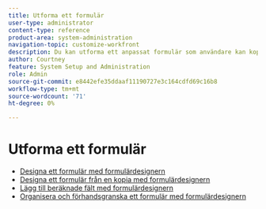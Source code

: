 ```yaml
---
title: Utforma ett formulär
user-type: administrator
content-type: reference
product-area: system-administration
navigation-topic: customize-workfront
description: Du kan utforma ett anpassat formulär som användare kan koppla till ett Workfront-objekt. Användare som arbetar med objektet kan fylla i det anpassade formuläret för att ge information om objektet.
author: Courtney
feature: System Setup and Administration
role: Admin
source-git-commit: e8442efe35ddaaf11190727e3c164cdfd69c16b8
workflow-type: tm+mt
source-wordcount: '71'
ht-degree: 0%

---
```


# Utforma ett formulär

* [Designa ett formulär med formulärdesignern](/help/quicksilver/administration-and-setup/customize-workfront/create-manage-custom-forms/form-designer/design-a-form/design-a-form.md)
* [Designa ett formulär från en kopia med formulärdesignern](/help/quicksilver/administration-and-setup/customize-workfront/create-manage-custom-forms/form-designer/design-a-form/design-from-copy.md)
* [Lägg till beräknade fält med formulärdesignern](/help/quicksilver/administration-and-setup/customize-workfront/create-manage-custom-forms/form-designer/design-a-form/add-a-calculated-field.md)
* [Organisera och förhandsgranska ett formulär med formulärdesignern](/help/quicksilver/administration-and-setup/customize-workfront/create-manage-custom-forms/form-designer/design-a-form/organize-a-form.md)